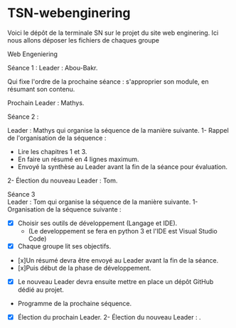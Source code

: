 # TSN-webenginering
Voici le dépôt de la terminale SN sur le projet du site web enginering. Ici nous allons déposer les fichiers de chaques groupe
 
Web Engeniering



Séance 1  :
Leader : Abou-Bakr.
 
Qui fixe l'ordre de la prochaine séance : s'approprier son module, en résumant son contenu.
 
Prochain Leader : Mathys.


Séance 2  :


Leader : Mathys qui organise la séquence de la manière suivante.
1- Rappel de l'organisation de la séquence :
   - Lire les chapitres 1 et 3.
   - En faire un résumé en 4 lignes maximum.
   - Envoyé la synthèse au Leader avant la fin de la séance pour évaluation.

2- Élection du nouveau Leader : Tom.

Séance 3  
Leader : Tom qui organise la séquence de la manière suivante.
1- Organisation de la séquence suivante :
   - [x] Choisir ses outils de développement (Langage et IDE).
     - (Le developpement se fera en python 3 et l'IDE est Visual Studio Code)
   - [x] Chaque groupe lit ses objectifs.
   - [x]Un résumé devra être envoyé au Leader avant la fin de la séance.
   - [x]Puis début de la phase de développement.
   -[x] Le nouveau Leader devra ensuite mettre en place un dépôt GitHub dédié au projet.
   - Programme de la prochaine séquence.
   -[x] Élection du prochain Leader.
 2- Élection du nouveau Leader : .
